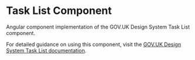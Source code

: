 # Task List Component

Angular component implementation of the GOV.UK Design System Task List component.

For detailed guidance on using this component, visit the [GOV.UK Design System Task List documentation](https://design-system.service.gov.uk/components/task-list/).
